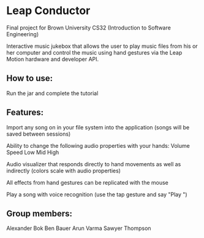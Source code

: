 
# Leap Conductor

Final project for Brown University CS32 (Introduction to Software Engineering)

Interactive music jukebox that allows the user to play music files from his or her computer and control
the music using hand gestures via the Leap Motion hardware and developer API. 

## How to use:
  Run the jar and complete the tutorial

## Features:
  Import any song on in your file system into the application (songs will be saved between sessions)
  
  Ability to change the following audio properties with your hands:
    Volume
    Speed
    Low
    Mid
    High
    
  Audio visualizer that responds directly to hand movements as well as indirectly (colors scale with audio properties)
  
  All effects from hand gestures can be replicated with the mouse
  
  Play a song with voice recognition (use the tap gesture and say "Play <songname>")
  
## Group members:
  Alexander Bok
  Ben Bauer
  Arun Varma
  Sawyer Thompson
